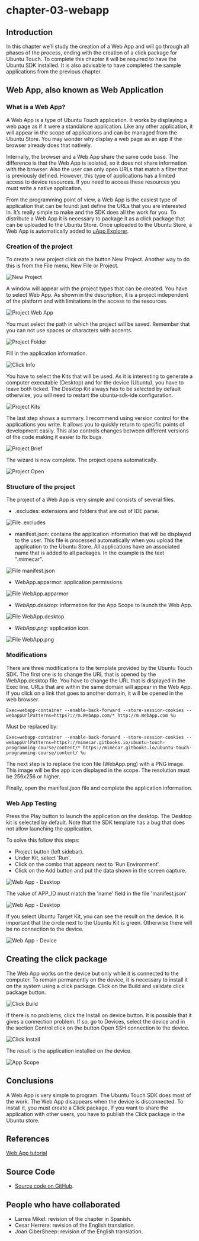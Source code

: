 # chapter-03-webapp

## Introduction

In this chapter we’ll study the creation of a Web App and will go through all phases of the process, ending with the creation of a click package for Ubuntu Touch. To complete this chapter it will be required to have the Ubuntu SDK installed. It is also advisable to have completed the sample applications from the previous chapter.

## Web App, also known as Web Application

### What is a Web App?

A Web App is a type of Ubuntu Touch application. It works by displaying a web page as if it were a standalone application. Like any other application, it will appear in the scope of applications and can be managed from the Ubuntu Store. You may wonder why display a web page as an app if the browser already does that natively.

Internally, the browser and a Web App share the same code base. The difference is that the Web App is isolated, so it does not share information with the browser. Also the user can only open URLs that match a filter that is previously defined. However, this type of applications has a limited access to device resources. If you need to access these resources you must write a native application.

From the programming point of view, a Web App is the easiest type of application that can be found: just define the URLs that you are interested in. It’s really simple to make and the SDK does all the work for you. To distribute a Web App it is necessary to package it as a click package that can be uploaded to the Ubuntu Store. Once uploaded to the Ubuntu Store, a Web App is automatically added to [uApp Explorer](https://uappexplorer.com/apps?type=webapp).

### Creation of the project

To create a new project click on the button New Project. Another way to do this is from the File menu, New File or Project.

![New Project](../.gitbook/assets/01_new_project%20%281%29.png)

A window will appear with the project types that can be created. You have to select Web App. As shown in the description, it is a project independent of the platform and with limitations in the access to the resources.

![Project Web App](../.gitbook/assets/02_project_webapp%20%281%29.png)

You must select the path in which the project will be saved. Remember that you can not use spaces or characters with accents.

![Project Folder](../.gitbook/assets/03_project_folder.png)

Fill in the application information.

![Click Info](../.gitbook/assets/04_project_click%20%281%29.png)

You have to select the Kits that will be used. As it is interesting to generate a computer executable \(Desktop\) and for the device \(Ubuntu\), you have to leave both ticked. The Desktop Kit always has to be selected by default otherwise, you will need to restart the ubuntu-sdk-ide configuration.

![Project Kits](../.gitbook/assets/05_project_kit.png)

The last step shows a summary. I recommend using version control for the applications you write. It allows you to quickly return to specific points of development easily. This also controls changes between different versions of the code making it easier to fix bugs.

![Project Brief](../.gitbook/assets/06_project_brief.png)

The wizard is now complete. The project opens automatically.

![Project Open](../.gitbook/assets/07_project_open%20%281%29.png)

### Structure of the project

The project of a Web App is very simple and consists of several files.

* .excludes: extensions and folders that are out of IDE parse.

![File .excludes](../.gitbook/assets/08_project_excludes.png)

* manifest.json: contains the application information that will be displayed to the user. This file is processed automatically when you upload the application to the Ubuntu Store.  All applications have an associated name that is added to all packages. In the example is the text ".mimecar".

![File manifest.json](../.gitbook/assets/09_project_manifest.png)

* WebApp.apparmor: application permissions.

![File WebApp.apparmor](../.gitbook/assets/10_project_apparmor%20%281%29.png)

* _WebApp.desktop:_ information for the App Scope to launch the Web App.

![File WebApp.desktop](../.gitbook/assets/11_project_desktop%20%281%29.png)

* _WebApp.png:_ application icon.

![File WebApp.png](../.gitbook/assets/12_project_icon%20%281%29.png)

### Modifications

There are three modifications to the template provided by the Ubuntu Touch SDK. The first one is to change the URL that is opened by the WebApp.desktop file. You have to change the URL that is displayed in the Exec line. URLs that are within the same domain will appear in the Web App. If you click on a link that goes to another domain, it will be opened in the web browser.

`Exec=webapp-container --enable-back-forward --store-session-cookies --webappUrlPatterns=https?://m.WebApp.com/* http://m.WebApp.com %u`

Must be replaced by:

`Exec=webapp-container --enable-back-forward --store-session-cookies --webappUrlPatterns=https?://mimecar.gitbooks.io/ubuntu-touch-programming-course/content/* https://mimecar.gitbooks.io/ubuntu-touch-programming-course/content/ %u`

The next step is to replace the icon file \(WebApp.png\) with a PNG image. This image will be the app icon displayed in the scope. The resolution must be 256x256 or higher.

Finally, open the manifest.json file and complete the application information.

### Web App Testing

Press the Play button to launch the application on the desktop. The Desktop kit is selected by default. Note that the SDK template has a bug that does not allow launching the application.

To solve this follow this steps:

* Project button \(left sidebar\).
* Under Kit, select 'Run'.
* Click on the combo that appears next to 'Run Environment'.
* Click on the Add button and put the data shown in the screen capture.

![Web App - Desktop](../.gitbook/assets/13_app_id.png)

The value of APP\_ID must match the 'name' field in the file 'manifest.json'

![Web App - Desktop](../.gitbook/assets/14_webapp_desktop.png)

If you select Ubuntu Target Kit, you can see the result on the device. It is important that the circle next to the Ubuntu Kit is green. Otherwise there will be no connection to the device.

![Web App - Device](../.gitbook/assets/15_weapp_device.png)

## Creating the click package

The Web App works on the device but only while it is connected to the computer. To remain permanently on the device, it is necessary to install it on the system using a click package. Click on the Build and validate click package button.

![Click Build](../.gitbook/assets/16_click_build.png)

If there is no problems, click the Install on device button. It is possible that it gives a connection problem. If so, go to Devices, select the device and in the section Control click on the button Open SSH connection to the device.

![Click Install](../.gitbook/assets/17_click_install.png)

The result is the application installed on the device.

![App Scope](../.gitbook/assets/18_web_app_scope.png)

## Conclusions

A Web App is very simple to program. The Ubuntu Touch SDK does most of the work. The Web App disappears when the device is disconnected. To install it, you must create a Click package. If you want to share the application with other users, you have to publish the Click package in the Ubuntu store.

## References

[Web App tutorial](https://developer.ubuntu.com/en/phone/web/tutorials/web-app-tutorial/)

## Source Code

* [Source code on GitHub](https://github.com/mimecar/ubuntu-touch-programming-course).

## People who have collaborated

* Larrea Mikel: revision of the chapter in Spanish.
* Cesar Herrera: revision of the English translation.
* Joan CiberSheep: revision of the English translation.

